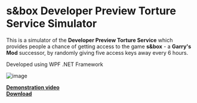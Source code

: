 # s&box Developer Preview Torture Service Simulator
This is a simulator of the **Developer Preview Torture Service** which provides people a chance of getting access to the game **s&amp;box** - a **Garry's Mod** successor, by randomly giving five access keys away every 6 hours.

Developed using WPF .NET Framework

![image](https://user-images.githubusercontent.com/76411439/206931644-df7c2968-616a-4d37-8441-8c0f9bd3e06a.png)

[**Demonstration video**](https://youtu.be/u_-TEmlpCXs)<br />
[**Download**](https://github.com/notrealmelonsandwich/DeveloperPreviewTortureServiceSimulator/releases)
